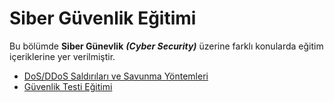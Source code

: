 # Siber Güvenlik Eğitimi

Bu bölümde **Siber Günevlik** ***(Cyber Security)*** üzerine farklı konularda eğitim içeriklerine yer verilmiştir.

<ul>
      <li><a href="https://github.com/kutayozturk/dos-ddos-saldiri-savunma">DoS/DDoS Saldırıları ve Savunma Yöntemleri </a></li> 
      <li><a href="https://github.com/kutayozturk/guvenlik-testi-egitimi">Güvenlik Testi Eğitimi</a></li> 
      
      
</ul>

